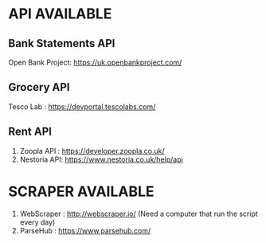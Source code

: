 # API AVAILABLE # 

## Bank Statements API
Open Bank Project: https://uk.openbankproject.com/

## Grocery API ## 
Tesco Lab : https://devportal.tescolabs.com/

## Rent API ##
1. Zoopla API : https://developer.zoopla.co.uk/
2. Nestoria API: https://www.nestoria.co.uk/help/api


# SCRAPER AVAILABLE # 
1. WebScraper : http://webscraper.io/  (Need a computer that run the script every day)
2. ParseHub : https://www.parsehub.com/

